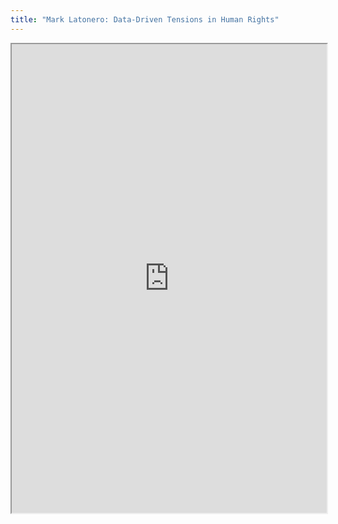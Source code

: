 ```yaml
---
title: "Mark Latonero: Data-Driven Tensions in Human Rights"
---
```




<iframe height="750" width="100%" src="https://ewelton.github.io/ktest/wiki.html#Mark%20Latonero:%20Data-Driven%20Tensions%20in%20Human%20Rights"></iframe>
